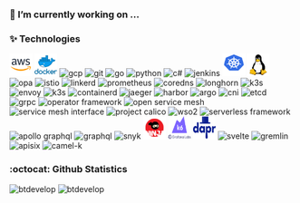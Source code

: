 ### 🔭 I’m currently working on ...

<!--
**BTDevelop/btdevelop** is a ✨ _special_ ✨ repository because its `README.md` (this file) appears on your GitHub profile.

Here are some ideas to get you started:

- 🔭 I’m currently working on ...
- 🌱 I’m currently learning ...
- 👯 I’m looking to collaborate on ...
- 🤔 I’m looking for help with ...
- 💬 Ask me about ...
- 📫 How to reach me: ...
- 😄 Pronouns: ...
- ⚡ Fun fact: ...
-->

### ✨ Technologies
<p align="left" color="white">
<img src="https://github.com/github/explore/raw/main/topics/aws/aws.png" alt="aws" width="40" height="40" title="aws" />
<img src="https://github.com/github/explore/raw/main/topics/docker/docker.png" alt="docker" width="40" height="40" title="docker" />
<img src="https://www.vectorlogo.zone/logos/google_cloud/google_cloud-icon.svg" alt="gcp" width="40" height="40" title="gcp" />
<img src="https://www.vectorlogo.zone/logos/git-scm/git-scm-icon.svg" alt="git" width="40" height="40" title="git"/>
<img src="https://github.com/abranhe/programming-languages-logos/blob/master/src/go/go.png" alt="go" width="40" height="40" title="golang" />
<img src="https://github.com/abranhe/programming-languages-logos/blob/master/src/python/python.png" alt="python" width="40" height="40" title="python" />
<img src="https://github.com/abranhe/programming-languages-logos/blob/master/src/csharp/csharp.png" alt="c#" width="40" height="40" title="c#" />
<img src="https://www.vectorlogo.zone/logos/jenkins/jenkins-icon.svg" alt="jenkins" width="40" height="40" title="jenkins"/>
<img src="https://raw.githubusercontent.com/cncf/artwork/master/projects/kubernetes/icon/color/kubernetes-icon-color.svg" alt="kubernetes" width="40" height="40" title="kubernetes"/>
<img src="https://github.com/github/explore/raw/main/topics/linux/linux.png" alt="linux" width="40" height="40" title="linux"/>
<img src="https://cncf-branding.netlify.app/img/projects/opa/icon/color/opa-icon-color.png" alt="opa" width="40" height="40" title="opa"/>
<img src="https://camo.githubusercontent.com/bd5b74426b7087fe4c8568458993dfff11001c3b9f0a2483e1da43650cbe0672/68747470733a2f2f7777772e766563746f726c6f676f2e7a6f6e652f6c6f676f732f697374696f696f2f697374696f696f2d69636f6e2e737667" alt="istio" width="40" height="40" title="istio"/>
<img src="https://cncf-branding.netlify.app/img/projects/linkerd/icon/color/linkerd-icon-color.png" alt="linkerd" width="40" height="40" title="linkerd"/>
<img src="https://cncf-branding.netlify.app/img/projects/prometheus/icon/color/prometheus-icon-color.png" alt="prometheus" width="40" height="40" title="prometheus"/>
<img src="https://cncf-branding.netlify.app/img/projects/coredns/icon/color/coredns-icon-color.png" alt="coredns" width="40" height="40" title="coredns"/>
<img src="https://cncf-branding.netlify.app/img/projects/longhorn/icon/color/longhorn-icon-color.png" alt="longhorn" width="40" height="40" title="longhorn"/>
<img src="https://cncf-branding.netlify.app/img/projects/k3s/icon/color/k3s-icon-color.png" alt="k3s" width="40" height="40" title="k3s"/>
<img src="https://cncf-branding.netlify.app/img/projects/envoy/icon/color/envoy-icon-color.svg" alt="envoy" width="40" height="40" title="envoy"/>
<img src="https://cncf-branding.netlify.app/img/projects/helm/icon/color/helm-icon-color.svg" alt="k3s" width="40" height="40" title="helm" />
<img src="https://cncf-branding.netlify.app/img/projects/containerd/icon/white/containerd-icon-white.svg" alt="containerd" width="40" height="40" title="containerd" />
<img src="https://cncf-branding.netlify.app/img/projects/jaeger/icon/color/jaeger-icon-color.svg" alt="jaeger" width="40" height="40" title="jaeger" />
<img src="https://cncf-branding.netlify.app/img/projects/harbor/icon/color/harbor-icon-color.svg" alt="harbor" width="40" height="40" title="harbor" />
<img src="https://cncf-branding.netlify.app/img/projects/argo/icon/color/argo-icon-color.svg" alt="argo" width="40" height="40" title="argo" />
<img src="https://cncf-branding.netlify.app/img/projects/cni/icon/color/cni-icon-color.svg" alt="cni" width="40" height="40" title="cni" />
<img src="https://cncf-branding.netlify.app/img/projects/etcd/icon/color/etcd-icon-color.svg" alt="etcd" width="40" height="40" title="etcd" />
<img src="https://cncf-branding.netlify.app/img/projects/grpc/stacked/color/grpc-stacked-color.svg" alt="grpc" width="40" height="40" title="grpc"/>
<img src="https://cncf-branding.netlify.app/img/projects/operatorframework/icon/color/operatorframework-icon-color.svg" alt="operator framework" width="40" height="40" title="operator framework" />
<img src="https://cncf-branding.netlify.app/img/projects/openservicemesh/icon/color/openservicemesh-icon-color.svg" alt="open service mesh" width="40" height="40" title="open service mesh"/>
<img src="https://cncf-branding.netlify.app/img/projects/servicemeshinterface/icon/color/servicemeshinterface-icon-color.svg" alt="service mesh interface" width="40" height="40" title="service mesh interface" />
<img src="https://avatars.githubusercontent.com/u/12304728?s=200&v=4" alt="project calico" width="40" height="40" title="project calico" />
<img src="https://avatars.githubusercontent.com/u/14270641?s=200&v=4" alt="wso2" width="40" height="40" title="wso2" />
<img src="https://avatars.githubusercontent.com/u/13742415?s=200&v=4" alt="serverless framework" width="40" height="40" title="serverless framework" /> 
<img src="https://avatars.githubusercontent.com/u/17189275?s=200&v=4" alt="apollo graphql" width="40" height="40" title="apollo graphql" /> 
<img src="https://avatars.githubusercontent.com/u/12972006?s=200&v=4" alt="graphql" width="40" height="40" title="graphql" /> 
<img src="https://avatars.githubusercontent.com/u/12959162?s=200&v=4" alt="snyk" width="40" height="40" title="snyk" /> 
<img src="https://raw.githubusercontent.com/BTDevelop/ninja/main/img/logo.png" alt="ninja" width="40" height="40" title="ninja" />
<img src="https://raw.githubusercontent.com/grafana/k6/master/assets/k6-logo-with-grafana.svg" alt="k6" width="40" height="40" title="k6" />
<img src="https://raw.githubusercontent.com/dapr/dapr/master/img/dapr_logo.svg" alt="dapr" width="40" height="40" title="dapr" />
<img src="https://avatars.githubusercontent.com/u/23617963?s=200&v=4" alt="svelte" width="40" height="40" title="svelte" />
<img src="https://avatars.githubusercontent.com/u/39844221?s=200&v=4" alt="gremlin" width="40" height="40" title="gremlin"/>
<img
src="https://camo.githubusercontent.com/e31595f11b4de884b12a495de8539acaeaadfc03af70cd390742e11e52c12706/68747470733a2f2f73766e2e6170616368652e6f72672f7265706f732f6173662f636f6d6465762f70726f6a6563742d6c6f676f732f6f726967696e616c732f6170697369782e737667" alt="apisix" width="40" height="40" title="apisix"/>
<img src="https://camel.apache.org/_/img/logo-d-f21b25ba38.svg" alt="camel-k" width="40" height="40" title="camel-k" />
</p>

### :octocat: Github Statistics
<p align="left">
<img  src="https://github-readme-stats.vercel.app/api?username=btdevelop&show_icons=true&theme=radical" alt="btdevelop" width="400" height="150" />
<img src="https://github-readme-stats.vercel.app/api/top-langs/?username=btdevelop&layout=compact&hide=html&theme=radical" alt="btdevelop" width="400" height="150" padding-left: 0px;/>
</p>
